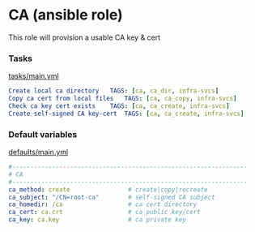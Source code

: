 # CA (ansible role)

This role will provision a usable CA key & cert


### Tasks

[tasks/main.yml](tasks/main.yml)

```yaml
Create local ca directory	TAGS: [ca, ca_dir, infra-svcs]
Copy ca cert from local files	TAGS: [ca, ca_copy, infra-svcs]
Check ca key cert exists	TAGS: [ca, ca_create, infra-svcs]
Create self-signed CA key-cert	TAGS: [ca, ca_create, infra-svcs]
```

### Default variables

[defaults/main.yml](defaults/main.yml)

```yaml
#-----------------------------------------------------------------
# CA
#-----------------------------------------------------------------
ca_method: create                # create|copy|recreate
ca_subject: "/CN=root-ca"        # self-signed CA subject
ca_homedir: /ca                  # ca cert directory
ca_cert: ca.crt                  # ca public key/cert
ca_key: ca.key                   # ca private key
```